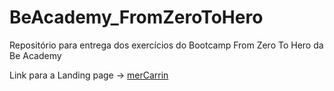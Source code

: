# BeAcademy_FromZeroToHero

Repositório para entrega dos exercícios do Bootcamp From Zero To Hero da Be Academy

Link para a Landing page -> [merCarrin](https://paulovitor-unb.github.io/BeAcademy_FromZeroToHero/BeAcademy_FromZeroToHero_ProjetoFinal/LandingPage)
